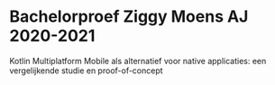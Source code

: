 # Bachelorproef Ziggy Moens AJ 2020-2021
 Kotlin Multiplatform Mobile als alternatief voor native applicaties: een vergelijkende studie en proof-of-concept

